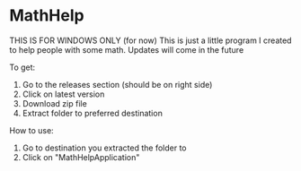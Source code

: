 # MathHelp
THIS IS FOR WINDOWS ONLY (for now)
This is just a little program I created to help people with some math.
Updates will come in the future

To get:
1) Go to the releases section (should be on right side)
2) Click on latest version
3) Download zip file
4) Extract folder to preferred destination

How to use:
1) Go to destination you extracted the folder to
2) Click on "MathHelpApplication"
